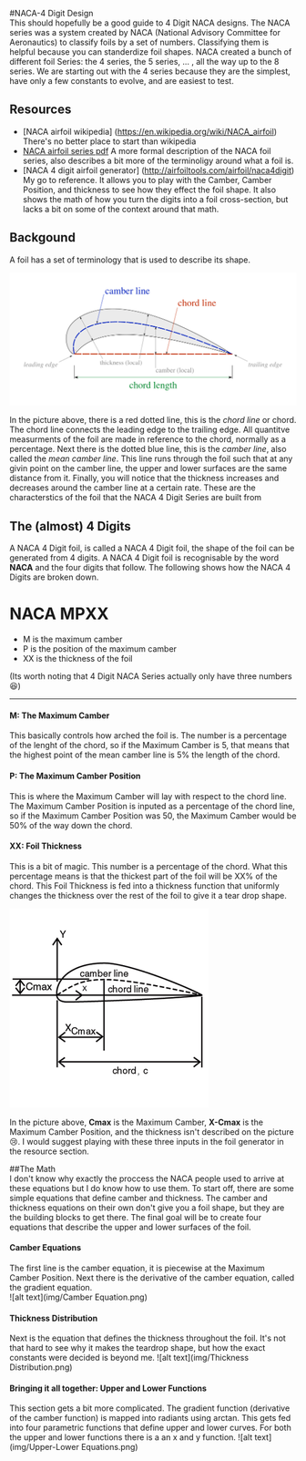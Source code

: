 #NACA-4 Digit Design   
This should hopefully be a good guide to 4 Digit NACA designs. 
The NACA series was a system created by NACA (National Advisory Committee for Aeronautics) to classify foils by a set of numbers.
Classifying them is helpful because you can standerdize foil shapes. NACA created a bunch of different foil Series:
the 4 series, the 5 series, ... , all the way up to the 8 series. We are starting out with the 4 series because they are the simplest, 
have only a few constants to evolve, and are easiest to test. 
## Resources 
* [NACA airfoil wikipedia] (https://en.wikipedia.org/wiki/NACA_airfoil) There's no better place to start than wikipedia
* [NACA airfoil series pdf](http://people.clarkson.edu/~pmarzocc/AE429/The%20NACA%20airfoil%20series.pdf) A more formal description of the NACA foil series, also describes a bit more of the terminoligy around what a foil is.
* [NACA 4 digit airfoil generator] (http://airfoiltools.com/airfoil/naca4digit) My go to reference. It allows you to play with the Camber, Camber Position, and thickness to see how they effect the foil shape. It also shows the math of how you turn the digits into a foil cross-section, but lacks a bit on some of the context around that math. 

## Backgound 
A foil has a set of terminology that is used to describe its shape. 

![initial state](img/hydrofoil.png)

In the picture above, there is a red dotted line, this is the *chord line* or chord. The chord line connects the leading edge to the trailing edge. All quantitve measurments of the foil are made in reference to the chord, normally as a percentage. Next there is the dotted blue line, this is the *camber line*, also called the *mean camber line*. This line runs through the foil such that at any givin point on the camber line, the upper and lower surfaces are the same distance from it. Finally, you will notice that the thickness increases and decreases around the camber line at a certain rate. These are the characterstics of the foil that the NACA 4 Digit Series are built from 

## The (almost) 4 Digits 
A NACA 4 Digit foil, is called a NACA 4 Digit foil, the shape of the foil can be generated from 4 digits. A NACA 4 Digit foil is recognisable by the word **NACA** and the four digits that follow. The following shows how the NACA 4 Digits are broken down.
# **NACA MPXX**   
* M is the maximum camber
* P is the position of the maximum camber
* XX is the thickness of the foil 

(Its worth noting that 4 Digit NACA Series actually only have three numbers :laughing:)  
***

#### M: The Maximum Camber  
This basically controls how arched the foil is. The number is a percentage of the lenght of the chord, so if the Maximum Camber is 5, that means that the highest point of the mean camber line is 5% the length of the chord.   
#### P: The Maximum Camber Position  
This is where the Maximum Camber will lay with respect to the chord line. The Maximum Camber Position is inputed as a percentage of the chord line, so if the Maximum Camber Position was 50, the Maximum Camber would be 50% of the way down the chord. 
#### XX: Foil Thickness  
This is a bit of magic. This number is a percentage of the chord. What this percentage means is that the thickest part of the foil will be XX% of the chord. This Foil Thickness is fed into a thickness function that uniformly changes the thickness over the rest of the foil to give it a tear drop shape.

![initial state](img/NACA4a.gif)  

In the picture above, **Cmax** is the Maximum Camber, **X-Cmax** is the Maximum Camber Position, and the thickness isn't described on the picture :cry:. I would suggest playing with these three inputs in the foil generator in the resource section. 

##The Math  
I don't know why exactly the proccess the NACA people used to arrive at these equations but I do know how to use them. To start off, there are some simple equations that define camber and thickness. The camber and thickness equations on their own don't give you a foil shape, but they are the building blocks to get there. The final goal will be to create four equations that describe the upper and lower surfaces of the foil. 

#### Camber Equations  
The first line is the camber equation, it is piecewise at the Maximum Camber Position.
Next there is the derivative of the camber equation, called the gradient equation.  
![alt text](img/Camber Equation.png)  

#### Thickness Distribution  
Next is the equation that defines the thickness throughout the foil.
It's not that hard to see why it makes the teardrop shape, but how the exact constants were decided is beyond me. 
![alt text](img/Thickness Distribution.png)  

#### Bringing it all together: Upper and Lower Functions 
This section gets a bit more complicated. The gradient function (derivative of the camber function) is mapped into radiants using arctan. This gets fed into four parametric functions that define upper and lower curves. For both the upper and lower functions there is a an x and y function. 
![alt text](img/Upper-Lower Equations.png)

